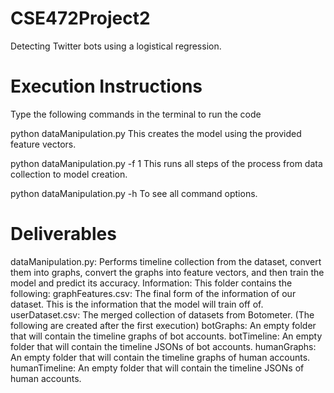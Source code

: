 # CSE472Project2
Detecting Twitter bots using a logistical regression. 

# Execution Instructions
Type the following commands in the terminal to run the code

python dataManipulation.py This creates the model using the provided feature vectors.

python dataManipulation.py -f 1 This runs all steps of the process from data collection to model creation.

python dataManipulation.py -h To see all command options.

# Deliverables 
dataManipulation.py: Performs timeline collection from the dataset, convert them into graphs, convert the graphs into feature vectors, and then train the model and predict its accuracy.
Information: This folder contains the following:
  graphFeatures.csv: The final form of the information of our dataset. This is the information that the model will train off of.
  userDataset.csv: The merged collection of datasets from Botometer.
  (The following are created after the first execution)
  botGraphs: An empty folder that will contain the timeline graphs of bot accounts.
  botTimeline: An empty folder that will contain the timeline JSONs of bot accounts.
  humanGraphs: An empty folder that will contain the timeline graphs of human accounts.
  humanTimeline: An empty folder that will contain the timeline JSONs of human accounts.
